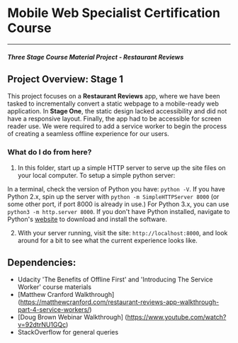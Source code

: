 # Mobile Web Specialist Certification Course
---
#### _Three Stage Course Material Project - Restaurant Reviews_

## Project Overview: Stage 1

This project focuses on a **Restaurant Reviews** app, where we have been tasked to incrementally convert a static webpage to a mobile-ready web application. In **Stage One**, the static design lacked accessibility and did not have a responsive layout. Finally, the app had to be accessible for screen reader use. We were required to add a service worker to begin the process of creating a seamless offline experience for our users.


### What do I do from here?

1. In this folder, start up a simple HTTP server to serve up the site files on your local computer. To setup a simple python server:

In a terminal, check the version of Python you have: `python -V`. If you have Python 2.x, spin up the server with `python -m SimpleHTTPServer 8000` (or some other port, if port 8000 is already in use.) For Python 3.x, you can use `python3 -m http.server 8000`. If you don't have Python installed, navigate to Python's [website](https://www.python.org/) to download and install the software.

2. With your server running, visit the site: `http://localhost:8000`, and look around for a bit to see what the current experience looks like.


## Dependencies:
- Udacity 'The Benefits of Offline First' and 'Introducing The Service Worker' course materials
- [Matthew Cranford Walkthrough] (https://matthewcranford.com/restaurant-reviews-app-walkthrough-part-4-service-workers/)
- [Doug Brown Webinar Walkthrough] (https://www.youtube.com/watch?v=92dtrNU1GQc)
- StackOverflow for general queries
